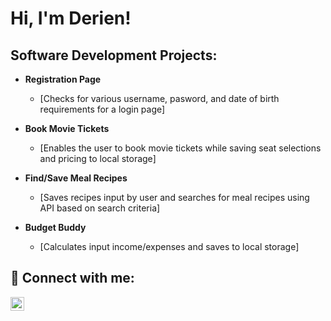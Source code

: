 <h1>Hi, I'm Derien! </h1>


<h2> Software Development Projects:</h2>

- <b>Registration Page</b>
  - [Checks for various username, pasword, and date of birth requirements for a login page]
  
- <b>Book Movie Tickets </b>
  - [Enables the user to book movie tickets while saving seat selections and pricing to local storage]
  
- <b>Find/Save Meal Recipes</b>
  - [Saves recipes input by user and searches for meal recipes using API based on search criteria]
   
- <b>Budget Buddy</b>
  - [Calculates input income/expenses and saves to local storage]

<h2> 🤳 Connect with me:</h2>

[<img align="left" alt="DerienJackson | LinkedIn" width="22px" src="https://cdn.jsdelivr.net/npm/simple-icons@v3/icons/linkedin.svg" />][linkedin]

[linkedin]: https://www.linkedin.com/in/derien-jackson/

<!--
**derienjackson/derienjackson** is a ✨ _special_ ✨ repository because its `README.md` (this file) appears on your GitHub profile.

Here are some ideas to get you started:

- 🔭 I’m currently working on ...
- 🌱 I’m currently learning ...
- 👯 I’m looking to collaborate on ...
- 🤔 I’m looking for help with ...
- 💬 Ask me about ...
- 📫 How to reach me: ...
- 😄 Pronouns: ...
- ⚡ Fun fact: ...
-->
